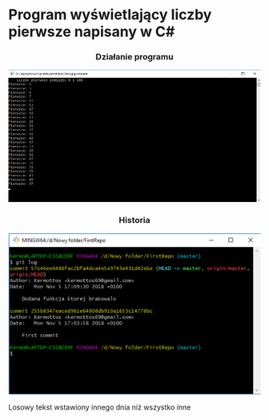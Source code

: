 # Program wyświetlający liczby pierwsze napisany w C#


### <p align = "center">Działanie programu
![Obrazek](/img/1.png)

### <p align = "center">Historia
![Obrazek2](/img/2.png)


<p font-style="italic">Losowy tekst wstawiony innego dnia niż wszystko inne
